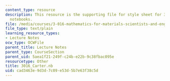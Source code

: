 ```yaml
---
content_type: resource
description: This resource is the supporting file for style sheet for 3.016 mathematica
  notebooks.
file: /media/courses/3-016-mathematics-for-materials-scientists-and-engineers-fall-2005/cad3463e9d3d7c09e53d5b7e63f38c5d_3016_Carter.nb
file_type: text/plain
learning_resource_types:
- Lecture Notes
ocw_type: OCWFile
parent_title: Lecture Notes
parent_type: CourseSection
parent_uid: 5aea1f21-249f-c24b-e22b-9c38fbac095e
resourcetype: Other
title: 3016_Carter.nb
uid: cad3463e-9d3d-7c09-e53d-5b7e63f38c5d
---
```

